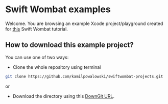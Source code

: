 # Swift Wombat examples

Welcome. You are browsing an example Xcode project/playground created for [this](https://blog.kamil.id/swiftwombat/how-to-expand-and-collapse-cells-in-swiftui/) Swift Wombat tutorial.

## How to download this example project?

You can use one of two ways:

- Clone the whole repository using terminal

```bash
git clone https://github.com/kamilpowalowski/swiftwombat-projects.git
```

or

- Download the directory using this [DownGit URL](https://downgit.github.io/#/home?url=https://github.com/kamilpowalowski/swiftwombat-projects/tree/main/ExpandableCell).
